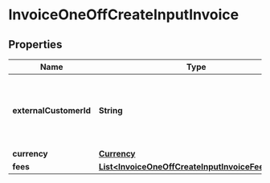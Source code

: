

# InvoiceOneOffCreateInputInvoice


## Properties

| Name | Type | Description | Notes |
|------------ | ------------- | ------------- | -------------|
|**externalCustomerId** | **String** | Unique identifier assigned to the customer in your application. |  |
|**currency** | [**Currency**](Currency.md) |  |  [optional] |
|**fees** | [**List&lt;InvoiceOneOffCreateInputInvoiceFeesInner&gt;**](InvoiceOneOffCreateInputInvoiceFeesInner.md) |  |  |



